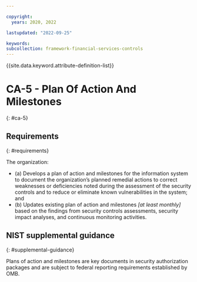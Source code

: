 ```yaml
---

copyright:
  years: 2020, 2022

lastupdated: "2022-09-25"

keywords: 
subcollection: framework-financial-services-controls
---
```


{{site.data.keyword.attribute-definition-list}}

         
# CA-5 - Plan Of Action And Milestones
{: #ca-5}

## Requirements
{: #requirements}

The organization:

- (a) Develops a plan of action and milestones for the information system to document the organization’s planned remedial actions to correct weaknesses or deficiencies noted during the assessment of the security controls and to reduce or eliminate known vulnerabilities in the system; and
- (b) Updates existing plan of action and milestones _[at least monthly]_ based on the findings from security controls assessments, security impact analyses, and continuous monitoring activities.

## NIST supplemental guidance
{: #supplemental-guidance}

Plans of action and milestones are key documents in security authorization packages and are subject to federal reporting requirements established by OMB.



